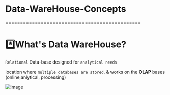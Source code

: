# Data-WareHouse-Concepts
==============================================
# *️⃣What's Data WareHouse?
`Relational` Data-base designed for `analytical needs`

location where `multiple databases are stored`, & works on the **OLAP** bases (online,anlytical, processing)

![image](https://user-images.githubusercontent.com/51888893/185953581-01fa05dd-6848-440a-a64b-aa3a39924779.png)
